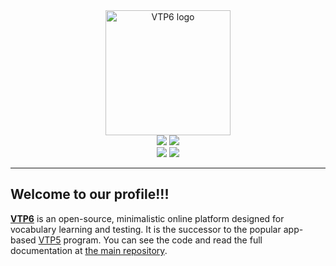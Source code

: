 <div align="center">
    <!-- https://github.com/vtp6/vtp6.github.io/assets/55329600/3ef8c29f-f455-468a-9a42-8dcc6af51b9a -->
    <a href="https://vtp6.github.io/">
      <img
        src="https://vtp6.rujulnayak.com/logos/logo-banner.png"
        height="200px" alt="VTP6 logo" title="https://vtp6.github.io/" />
    </a>
    <br />
    <img src="https://img.shields.io/github/last-commit/vtp6/vtp6.github.io" />
    <a href="https://vtp6.github.io" style="text-decoration: none;">
        <img src="https://img.shields.io/website/https/vtp6.github.io/index.html.svg" />
    </a>
    <br />
    <img src="https://img.shields.io/github/v/release/vtp6/vtp6.github.io?color=orange" />
    <a href="https://github.com/vtp6/vtp6.github.io/blob/main/LICENSE" style="text-decoration: none;">
        <img src="https://img.shields.io/badge/License-MIT-blue.svg" />
    </a>
</div>

<hr />

## Welcome to our profile!!!

**[VTP6]** is an open-source, minimalistic online platform designed for vocabulary learning and testing. It is the successor to the popular app-based [VTP5](https://github.com/vtp5/vtp5) program. You can see the code and read the full documentation at [the main repository](https://github.com/vtp6/vtp6.github.io).


[VTP6]: https://vtp6.github.io/
